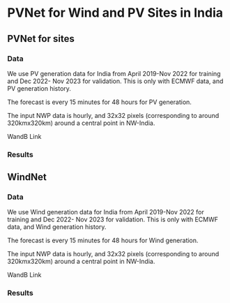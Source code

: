 # PVNet for Wind and PV Sites in India

## PVNet for sites

### Data

We use PV generation data for India from April 2019-Nov 2022 for training
and Dec 2022- Nov 2023 for validation. This is only with ECMWF data, and PV generation history.

The forecast is every 15 minutes for 48 hours for PV generation.

The input NWP data is hourly, and 32x32 pixels (corresponding to around 320kmx320km) around a central
point in NW-India.

WandB Link

### Results



## WindNet


### Data

We use Wind generation data for India from April 2019-Nov 2022 for training
and Dec 2022- Nov 2023 for validation. This is only with ECMWF data, and Wind generation history.

The forecast is every 15 minutes for 48 hours for Wind generation.

The input NWP data is hourly, and 32x32 pixels (corresponding to around 320kmx320km) around a central
point in NW-India.

WandB Link

### Results
